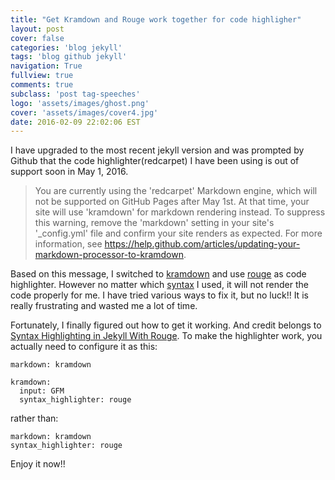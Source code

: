 ```yaml
---
title: "Get Kramdown and Rouge work together for code highligher"
layout: post
cover: false
categories: 'blog jekyll'
tags: 'blog github jekyll'
navigation: True
fullview: true
comments: true
subclass: 'post tag-speeches'
logo: 'assets/images/ghost.png'
cover: 'assets/images/cover4.jpg'
date: 2016-02-09 22:02:06 EST
---
```


I have upgraded to the most recent jekyll version and was prompted by Github that the code highlighter(redcarpet) I have been using is out of support soon in May 1, 2016.

> You are currently using the 'redcarpet' Markdown engine, which will not be supported on GitHub Pages after May 1st. At that time, your site will use 'kramdown' for markdown rendering instead. To suppress this warning, remove the 'markdown' setting in your site's '_config.yml' file and confirm your site renders as expected. For more information, see https://help.github.com/articles/updating-your-markdown-processor-to-kramdown.

Based on this message, I switched to [kramdown](http://kramdown.gettalong.org/) and use [rouge](https://github.com/jneen/rouge) as code highlighter. However no matter which [syntax](https://help.github.com/articles/creating-and-highlighting-code-blocks/) I used, it will not render the code properly for me. I have tried various ways to fix it, but no luck!! It is really frustrating and wasted me a lot of time. 

Fortunately, I finally figured out how to get it working. And credit belongs to [Syntax Highlighting in Jekyll With Rouge](https://sacha.me/articles/jekyll-rouge/). To make the highlighter work, you actually need to configure it as this:

```
markdown: kramdown

kramdown:
  input: GFM
  syntax_highlighter: rouge
```

rather than:

```
markdown: kramdown
syntax_highlighter: rouge
```

Enjoy it now!!




